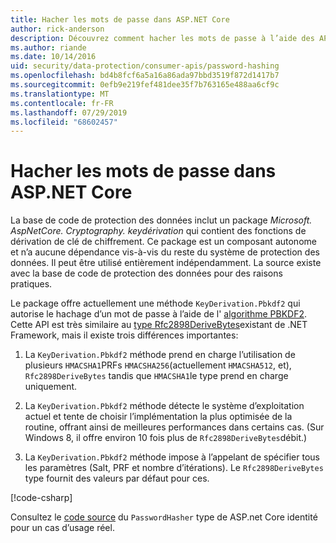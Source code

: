 ```yaml
---
title: Hacher les mots de passe dans ASP.NET Core
author: rick-anderson
description: Découvrez comment hacher les mots de passe à l’aide des API de protection des données ASP.NET Core.
ms.author: riande
ms.date: 10/14/2016
uid: security/data-protection/consumer-apis/password-hashing
ms.openlocfilehash: bd4b8fcf6a5a16a86ada97bbd3519f872d1417b7
ms.sourcegitcommit: 0efb9e219fef481dee35f7b763165e488aa6cf9c
ms.translationtype: MT
ms.contentlocale: fr-FR
ms.lasthandoff: 07/29/2019
ms.locfileid: "68602457"
---
```

# <a name="hash-passwords-in-aspnet-core"></a>Hacher les mots de passe dans ASP.NET Core

La base de code de protection des données inclut un package *Microsoft. AspNetCore. Cryptography. keydérivation* qui contient des fonctions de dérivation de clé de chiffrement. Ce package est un composant autonome et n’a aucune dépendance vis-à-vis du reste du système de protection des données. Il peut être utilisé entièrement indépendamment. La source existe avec la base de code de protection des données pour des raisons pratiques.

Le package offre actuellement une méthode `KeyDerivation.Pbkdf2` qui autorise le hachage d’un mot de passe à l’aide de l' [algorithme PBKDF2](https://tools.ietf.org/html/rfc2898#section-5.2). Cette API est très similaire au [type Rfc2898DeriveBytes](/dotnet/api/system.security.cryptography.rfc2898derivebytes)existant de .NET Framework, mais il existe trois différences importantes:

1. La `KeyDerivation.Pbkdf2` méthode prend en charge l’utilisation de plusieurs `HMACSHA1`PRFs `HMACSHA256`(actuellement `HMACSHA512`, et), `Rfc2898DeriveBytes` tandis que `HMACSHA1`le type prend en charge uniquement.

2. La `KeyDerivation.Pbkdf2` méthode détecte le système d’exploitation actuel et tente de choisir l’implémentation la plus optimisée de la routine, offrant ainsi de meilleures performances dans certains cas. (Sur Windows 8, il offre environ 10 fois plus de `Rfc2898DeriveBytes`débit.)

3. La `KeyDerivation.Pbkdf2` méthode impose à l’appelant de spécifier tous les paramètres (Salt, PRF et nombre d’itérations). Le `Rfc2898DeriveBytes` type fournit des valeurs par défaut pour ces.

[!code-csharp[](password-hashing/samples/passwordhasher.cs)]

Consultez le [code source](https://github.com/aspnet/AspNetCore/blob/master/src/Identity/Extensions.Core/src/PasswordHasher.cs) du `PasswordHasher` type de ASP.net Core identité pour un cas d’usage réel.
